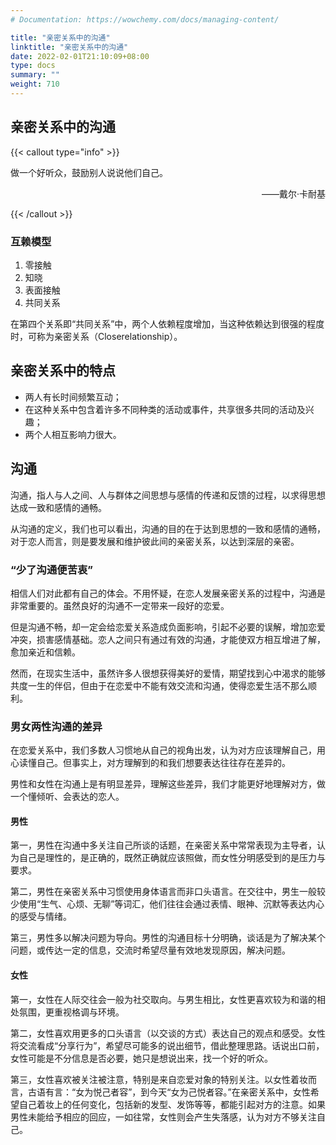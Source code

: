 ```yaml
---
# Documentation: https://wowchemy.com/docs/managing-content/

title: "亲密关系中的沟通"
linktitle: "亲密关系中的沟通"
date: 2022-02-01T21:10:09+08:00
type: docs
summary: ""
weight: 710
---
```


<!--more-->

## 亲密关系中的沟通

{{< callout type="info" >}}

做一个好听众，鼓励别人说说他们自己。

<p align="right">——戴尔·卡耐基</p>

{{< /callout >}}

### 互赖模型

1. 零接触
2. 知晓
3. 表面接触
4. 共同关系

在第四个关系即“共同关系”中，两个人依赖程度增加，当这种依赖达到很强的程度时，可称为亲密关系（Closerelationship）。

## 亲密关系中的特点

- 两人有长时间频繁互动；
- 在这种关系中包含着许多不同种类的活动或事件，共享很多共同的活动及兴趣；
- 两个人相互影响力很大。

## 沟通

沟通，指人与人之间、人与群体之间思想与感情的传递和反馈的过程，以求得思想达成一致和感情的通畅。

从沟通的定义，我们也可以看出，沟通的目的在于达到思想的一致和感情的通畅，对于恋人而言，则是要发展和维护彼此间的亲密关系，以达到深层的亲密。

### “少了沟通便苦衷”

相信人们对此都有自己的体会。不用怀疑，在恋人发展亲密关系的过程中，沟通是非常重要的。虽然良好的沟通不一定带来一段好的恋爱。

但是沟通不畅，却一定会给恋爱关系造成负面影响，引起不必要的误解，增加恋爱冲突，损害感情基础。恋人之间只有通过有效的沟通，才能使双方相互增进了解，愈加亲近和信赖。

然而，在现实生活中，虽然许多人很想获得美好的爱情，期望找到心中渴求的能够共度一生的伴侣，但由于在恋爱中不能有效交流和沟通，使得恋爱生活不那么顺利。

### 男女两性沟通的差异

在恋爱关系中，我们多数人习惯地从自己的视角出发，认为对方应该理解自己，用心读懂自己。但事实上，对方理解到的和我们想要表达往往存在差异的。

男性和女性在沟通上是有明显差异，理解这些差异，我们才能更好地理解对方，做一个懂倾听、会表达的恋人。

#### 男性

第一，男性在沟通中多关注自己所谈的话题，在亲密关系中常常表现为主导者，认为自己是理性的，是正确的，既然正确就应该照做，而女性分明感受到的是压力与要求。

第二，男性在亲密关系中习惯使用身体语言而非口头语言。在交往中，男生一般较少使用“生气、心烦、无聊”等词汇，他们往往会通过表情、眼神、沉默等表达内心的感受与情绪。

第三，男性多以解决问题为导向。男性的沟通目标十分明确，谈话是为了解决某个问题，或传达一定的信息，交流时希望尽量有效地发现原因，解决问题。

#### 女性

第一，女性在人际交往会一般为社交取向。与男生相比，女性更喜欢较为和谐的相处氛围，更重视格调与环境。

第二，女性喜欢用更多的口头语言（以交谈的方式）表达自己的观点和感受。女性将交流看成“分享行为”，希望尽可能多的说出细节，借此整理思路。话说出口前，女性可能是不分信息是否必要，她只是想说出来，找一个好的听众。

第三，女性喜欢被关注被注意，特别是来自恋爱对象的特别关注。以女性着妆而言，古语有言：“女为悦己者容”，到今天“女为己悦者容。”在亲密关系中，女性希望自己着妆上的任何变化，包括新的发型、发饰等等，都能引起对方的注意。如果男性未能给予相应的回应，一如往常，女性则会产生失落感，认为对方不够关注自己。